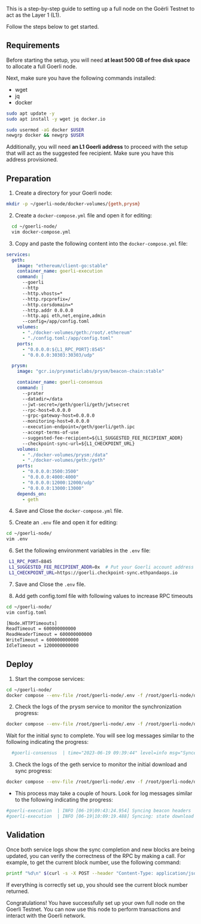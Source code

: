 This is a step-by-step guide to setting up a full node on the Goërli Testnet to act as the Layer 1 (L1).

Follow the steps below to get started.

## Requirements

Before starting the setup, you will need **at least 500 GB of free disk space** to allocate a full Goerli node.

Next, make sure you have the following commands installed:

- wget
- jq
- docker

```bash
sudo apt update -y
sudo apt install -y wget jq docker.io

sudo usermod -aG docker $USER
newgrp docker && newgrp $USER
```

Additionally, you will need **an L1 Goerli address** to proceed with the setup that will act as the suggested fee recipient. Make sure you have this address provisioned.

## Preparation

1. Create a directory for your Goerli node:

```bash
mkdir -p ~/goerli-node/docker-volumes/{geth,prysm}
```

2. Create a `docker-compose.yml` file and open it for editing:

```bash
  cd ~/goerli-node/
  vim docker-compose.yml
```

3. Copy and paste the following content into the `docker-compose.yml` file:

```yaml
services:
  geth:
    image: "ethereum/client-go:stable"
    container_name: goerli-execution
    command: |
      --goerli
      --http
      --http.vhosts=*
      --http.rpcprefix=/
      --http.corsdomain=*
      --http.addr 0.0.0.0
      --http.api eth,net,engine,admin
      --config=/app/config.toml
    volumes:
      - "./docker-volumes/geth:/root/.ethereum"
      - "./config.toml:/app/config.toml"
    ports:
      - "0.0.0.0:${L1_RPC_PORT}:8545"
      - "0.0.0.0:30303:30303/udp"

  prysm:
    image: "gcr.io/prysmaticlabs/prysm/beacon-chain:stable"

    container_name: goerli-consensus
    command: |
      --prater
      --datadir=/data
      --jwt-secret=/geth/goerli/geth/jwtsecret
      --rpc-host=0.0.0.0
      --grpc-gateway-host=0.0.0.0
      --monitoring-host=0.0.0.0
      --execution-endpoint=/geth/goerli/geth.ipc
      --accept-terms-of-use
      --suggested-fee-recipient=${L1_SUGGESTED_FEE_RECIPIENT_ADDR}
      --checkpoint-sync-url=${L1_CHECKPOINT_URL}
    volumes:
      - "./docker-volumes/prysm:/data"
      - "./docker-volumes/geth:/geth"
    ports:
      - "0.0.0.0:3500:3500"
      - "0.0.0.0:4000:4000"
      - "0.0.0.0:12000:12000/udp"
      - "0.0.0.0:13000:13000"
    depends_on:
      - geth
```

4. Save and Close the `docker-compose.yml` file.

5. Create an `.env` file and open it for editing:

```bash
cd ~/goerli-node/
vim .env
```

6. Set the following environment variables in the `.env` file:

```bash
 L1_RPC_PORT=8845
 L1_SUGGESTED_FEE_RECIPIENT_ADDR=0x  # Put your Goerli account address
 L1_CHECKPOINT_URL=https://goerli.checkpoint-sync.ethpandaops.io
```

7. Save and Close the `.env` file.

8. Add geth config.toml file with following values to increase RPC timeouts

```bash
cd ~/goerli-node/
vim config.toml
```

```bash
[Node.HTTPTimeouts]
ReadTimeout = 600000000000
ReadHeaderTimeout = 600000000000
WriteTimeout = 600000000000
IdleTimeout = 1200000000000
```

## Deploy

1. Start the compose services:

```bash
cd ~/goerli-node/
docker compose --env-file /root/goerli-node/.env -f /root/goerli-node/docker-compose.yml up -d
```

2. Check the logs of the prysm service to monitor the synchronization progress:

```bash
docker compose --env-file /root/goerli-node/.env -f /root/goerli-node/docker-compose.yml logs -f prysm --tail 20
```

  Wait for the initial sync to complete. You will see log messages similar to the following indicating the progress:

  ```bash
    #goerli-consensus  | time="2023-06-19 09:39:44" level=info msg="Synced up to slot 5888296" prefix=initial-sync
  ```

3. Check the logs of the geth service to monitor the initial download and sync progress:

```bash
docker compose --env-file /root/goerli-node/.env -f /root/goerli-node/docker-compose.yml logs -f geth --tail 20
```

- This process may take a couple of hours. Look for log messages similar to the following indicating the progress:

```bash
#goerli-execution  | INFO [06-19|09:43:24.954] Syncing beacon headers                   downloaded=25600 left=9,177,918 eta=1h5m31.860s
#goerli-execution  | INFO [06-19|10:09:19.488] Syncing: state download in progress      synced=0.30% state=331.34MiB accounts=81053@20.52MiB slots=1,112,986@239.47MiB codes=11681@71.34MiB >
```

## Validation

Once both service logs show the sync completion and new blocks are being updated, you can verify the correctness of the RPC by making a call. For example, to get the current block number, use the following command:

```bash
printf "%d\n" $(curl -s -X POST --header "Content-Type: application/json"  --data '{"jsonrpc":"2.0","method":"eth_blockNumber","params":[],"id":83}' http://localhost:8845 | jq -r .result)
```

If everything is correctly set up, you should see the current block number returned.

Congratulations! You have successfully set up your own full node on the Goerli Testnet. You can now use this node to perform transactions and interact with the Goerli network.
